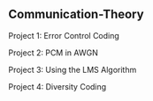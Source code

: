## Communication-Theory

Project 1: Error Control Coding

Project 2: PCM in AWGN

Project 3: Using the LMS Algorithm

Project 4: Diversity Coding
